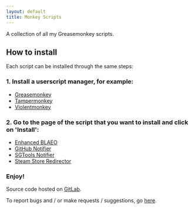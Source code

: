 ```yaml
---
layout: default
title: Monkey Scripts
---
```


A collection of all my Greasemonkey scripts.

## How to install

Each script can be installed through the same steps:

### 1. Install a userscript manager, for example:

- [Greasemonkey](https://www.greasespot.net/)
- [Tampermonkey](https://www.tampermonkey.net/)
- [Violentmonkey](https://violentmonkey.github.io/)

### 2. Go to the page of the script that you want to install and click on 'Install':

- [Enhanced BLAEO](enhanced-blaeo)
- [GitHub Notifier](github-notifier)
- [SGTools Notifier](sgtools-notifier)
- [Steam Store Redirector](steam-store-redirector)

### Enjoy!

Source code hosted on [GitLab](https://gitlab.com/rafaelgssa/monkey-scripts).

To report bugs and / or make requests / suggestions, go [here](https://gitlab.com/rafaelgssa/monkey-scripts/-/issues).
